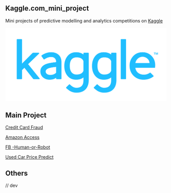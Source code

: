 ## Kaggle.com_mini_project
Mini projects of predictive modelling and analytics competitions on [Kaggle](https://www.kaggle.com/)<br>


![image](https://github.com/yennanliu/Kaggle.com_mini_project/blob/master/doc/kaggle.png)



## Main Project 


[Credit Card Fraud](https://github.com/yennanliu/Kaggle.com_mini_project/tree/master/creditcardfraud)<br>

[Amazon Access](https://github.com/yennanliu/Kaggle.com_mini_project/tree/master/Amazon_access)<br>

[FB -Human-or-Robot](https://github.com/yennanliu/Kaggle.com_mini_project/tree/master/Facebook-Recruiting-IV_-Human-or-Robot)<br>

[Used Car Price Predict](https://github.com/yennanliu/Kaggle.com_mini_project/tree/master/used-cars-database)<br>


## Others 

// dev 




